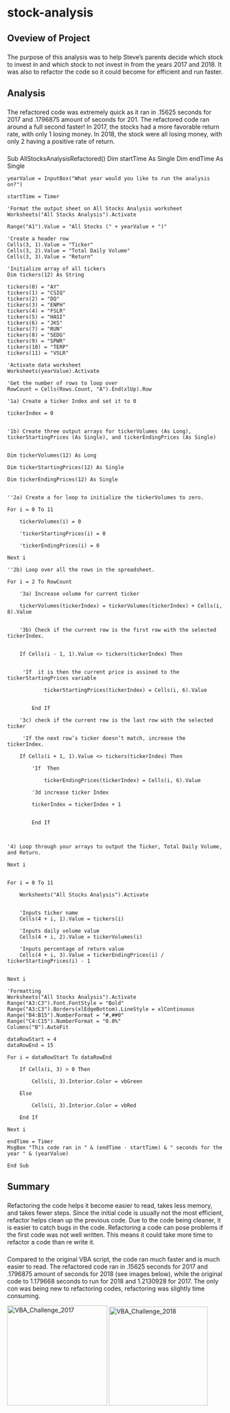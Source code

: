 # stock-analysis

## Oveview of Project
###
The purpose of this analysis was to help Steve’s parents decide which stock to invest in and which stock to not invest in from the years 2017 and 2018. It was also to refactor the code so it could become for efficient and run faster. 
## Analysis
###
The refactored code was extremely quick as it ran in .15625 seconds for 2017 and .1796875 amount of seconds for 201. The refactored code ran around a full second faster! In 2017, the stocks had a more favorable return rate, with only 1 losing money. In 2018, the stock were all losing money, with only 2 having a positive rate of return. 
###
Sub AllStocksAnalysisRefactored()
    Dim startTime As Single
    Dim endTime  As Single

    yearValue = InputBox("What year would you like to run the analysis on?")

    startTime = Timer
    
    'Format the output sheet on All Stocks Analysis worksheet
    Worksheets("All Stocks Analysis").Activate
    
    Range("A1").Value = "All Stocks (" + yearValue + ")"
    
    'Create a header row
    Cells(3, 1).Value = "Ticker"
    Cells(3, 2).Value = "Total Daily Volume"
    Cells(3, 3).Value = "Return"

    'Initialize array of all tickers
    Dim tickers(12) As String
    
    tickers(0) = "AY"
    tickers(1) = "CSIQ"
    tickers(2) = "DQ"
    tickers(3) = "ENPH"
    tickers(4) = "FSLR"
    tickers(5) = "HASI"
    tickers(6) = "JKS"
    tickers(7) = "RUN"
    tickers(8) = "SEDG"
    tickers(9) = "SPWR"
    tickers(10) = "TERP"
    tickers(11) = "VSLR"
    
    'Activate data worksheet
    Worksheets(yearValue).Activate
    
    'Get the number of rows to loop over
    RowCount = Cells(Rows.Count, "A").End(xlUp).Row
    
    '1a) Create a ticker Index and set it to 0

    tickerIndex = 0

    
    '1b) Create three output arrays for tickerVolumes (As Long), tickerStartingPrices (As Single), and tickerEndingPrices (As Single)
    
    
    Dim tickerVolumes(12) As Long
    
    Dim tickerStartingPrices(12) As Single
    
    Dim tickerEndingPrices(12) As Single
    
    
    ''2a) Create a for loop to initialize the tickerVolumes to zero.
    
    For i = 0 To 11
            
        tickerVolumes(i) = 0
        
        'tickerStartingPrices(i) = 0
        
        'tickerEndingPrices(i) = 0
        
    Next i
        
    ''2b) Loop over all the rows in the spreadsheet.

    For i = 2 To RowCount
    
        '3a) Increase volume for current ticker
        
        tickerVolumes(tickerIndex) = tickerVolumes(tickerIndex) + Cells(i, 8).Value
            
        
        '3b) Check if the current row is the first row with the selected tickerIndex.
    
            
        If Cells(i - 1, 1).Value <> tickers(tickerIndex) Then
        
         
         'If  it is then the current price is assined to the tickerStartingPrices variable
            
                tickerStartingPrices(tickerIndex) = Cells(i, 6).Value
                
        
            End If
        
        '3c) check if the current row is the last row with the selected ticker
         
         'If the next row’s ticker doesn’t match, increase the tickerIndex.
            
        If Cells(i + 1, 1).Value <> tickers(tickerIndex) Then
        
            'If  Then
            
                tickerEndingPrices(tickerIndex) = Cells(i, 6).Value
                
            '3d increase ticker Index
        
            tickerIndex = tickerIndex + 1
        
        
            End If
    

    
    '4) Loop through your arrays to output the Ticker, Total Daily Volume, and Return.
        
    Next i
    
    
    For i = 0 To 11
        
        Worksheets("All Stocks Analysis").Activate

        
        'Inputs ticker name
        Cells(4 + i, 1).Value = tickers(i)
            
        'Inputs daily volume value
        Cells(4 + i, 2).Value = tickerVolumes(i)
        
        'Inputs percentage of return value
        Cells(4 + i, 3).Value = tickerEndingPrices(i) / tickerStartingPrices(i) - 1
    
        
    Next i
    
    'Formatting
    Worksheets("All Stocks Analysis").Activate
    Range("A3:C3").Font.FontStyle = "Bold"
    Range("A3:C3").Borders(xlEdgeBottom).LineStyle = xlContinuous
    Range("B4:B15").NumberFormat = "#,##0"
    Range("C4:C15").NumberFormat = "0.0%"
    Columns("B").AutoFit

    dataRowStart = 4
    dataRowEnd = 15

    For i = dataRowStart To dataRowEnd
        
        If Cells(i, 3) > 0 Then
            
            Cells(i, 3).Interior.Color = vbGreen
            
        Else
        
            Cells(i, 3).Interior.Color = vbRed
            
        End If
        
    Next i
 
    endTime = Timer
    MsgBox "This code ran in " & (endTime - startTime) & " seconds for the year " & (yearValue)

    End Sub

## Summary
###
Refactoring the code helps it become easier to read, takes less memory, and takes fewer steps. Since the initial code is usually not the most efficient, refactor helps clean up the previous code. Due to the code being cleaner, it is easier to catch bugs in the code. Refactoring a code can pose problems if the first code was not well written. This means it could take more time to refactor a code than re write it. 
###
Compared to the original VBA script, the code ran much faster and is much easier to read. The refactored code ran in .15625 seconds for 2017 and .1796875 amount of seconds for 2018 (see images below), while the original code to 1.179668 seconds to run for 2018 and 1.2130928 for 2017. The only con was being new to refactoring codes, refactoring was slightly time consuming. 


<img width="233" alt="VBA_Challenge_2017" src="https://user-images.githubusercontent.com/110864175/186562286-75740e98-ad33-4974-8c34-54e3eca5cad9.png">


<img width="230" alt="VBA_Challenge_2018" src="https://user-images.githubusercontent.com/110864175/186562327-7adcdea2-c2a9-4d5e-beaf-b14f8d1fee74.png">
